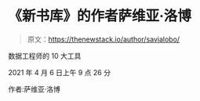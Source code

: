 # 《新书库》的作者萨维亚·洛博

> 原文：<https://thenewstack.io/author/savialobo/>

数据工程师的 10 大工具

2021 年 4 月 6 日上午 9 点 26 分

作者:萨维亚·洛博
